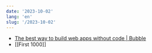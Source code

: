 ```yaml
---
date: '2023-10-02'
lang: 'en'
slug: '/2023-10-02'
---
```


- [The best way to build web apps without code | Bubble](https://bubble.io/)
- [[First 1000]]
